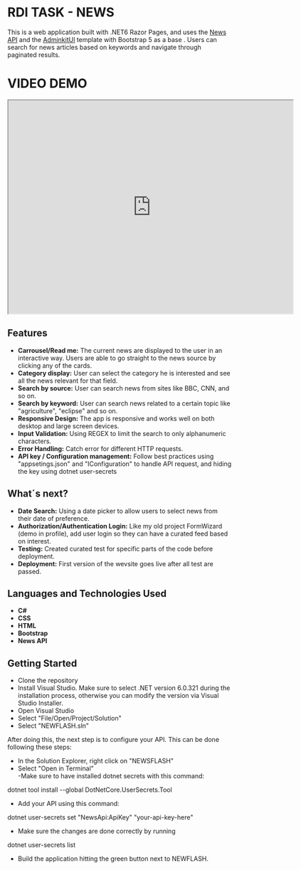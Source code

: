 # RDI TASK - NEWS 

This is a web application built with .NET6 Razor Pages, and uses the [News API](https://newsapi.org) and the [AdminkitUI](https://adminkit.io/) template with Bootstrap 5 as a base . Users can search for news articles based on keywords and navigate through paginated results.

# VIDEO DEMO

<iframe src="https://drive.google.com/file/d/1eBZkpQwRQyvlIgkg748YKsf1CJznAjYI/preview" width="640" height="480" allow="autoplay"></iframe>


## Features

- **Carrousel/Read me:** The current news are displayed to the user in an interactive way. Users are able to go straight to the news source by clicking any of the cards.
- **Category display:** User can select the category he is interested and see all the news relevant for that field.  
- **Search by source:** User can search news from sites like BBC, CNN, and so on.  
- **Search by keyword:** User can search news related to a certain topic like "agriculture", "eclipse" and so on.
- **Responsive Design:** The app is responsive and works well on both desktop and large screen devices.
- **Input Validation:** Using REGEX to limit the search to only alphanumeric characters.
- **Error Handling:** Catch error for different HTTP requests.
- **API key / Configuration management:** Follow best practices using "appsetings.json" and "IConfiguration" to handle API request, and hiding the key using dotnet user-secrets  

## What´s next?

- **Date Search:** Using a date picker to allow users to select news from their date of preference.
- **Authorization/Authentication Login:** Like my old project FormWizard (demo in profile), add user login so they can have a curated feed based on interest. 
- **Testing:** Created curated test for specific parts of the code before deployment.
- **Deployment:** First version of the wevsite goes live after all test are passed.

## Languages and Technologies Used

- **C#**  
- **CSS** 
- **HTML** 
- **Bootstrap** 
- **News API** 

## Getting Started

- Clone the repository
- Install Visual Studio. Make sure to select .NET version 6.0.321 during the installation process, otherwise you can modify the version via Visual Studio Installer.
- Open Visual Studio  
- Select "File/Open/Project/Solution"  
- Select "NEWFLASH.sln"  

After doing this, the next step is to configure your API. This can be done following these steps:  

- In the Solution Explorer, right click on "NEWSFLASH"  
- Select "Open in Terminal"  
-Make sure to have installed dotnet secrets with this command:

dotnet tool install --global DotNetCore.UserSecrets.Tool

- Add your API using this command:  

dotnet user-secrets set "NewsApi:ApiKey" "your-api-key-here"  

- Make sure the changes are done correctly by running

dotnet user-secrets list

- Build the application hitting the green button next to NEWFLASH.



